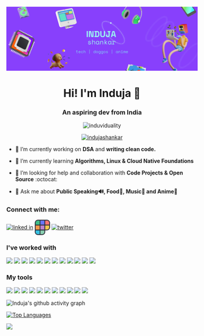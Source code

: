![Header](Header.jpg)
<h1 align="center">Hi! I'm Induja 👋</h1>
<h3 align="center">An aspiring dev from India</h3>

<p align="center"> <img src="https://komarev.com/ghpvc/?username=induviduality&color=8840fc" alt="induviduality" /> </p>
<p align="center">
  <a href="https://twitter.com/indujashankar" target="blank"><img src="https://img.shields.io/twitter/follow/indujashankar?logo=twitter&style=for-the-badge" alt="indujashankar" /></a> </p>

- 🔭 I’m currently working on **DSA** and **writing clean code.**

- 🌱 I’m currently learning **Algorithms, Linux & Cloud Native Foundations**

- 🤝 I’m looking for help and collaboration with **Code Projects & Open Source** :octocat:

- 💬 Ask me about **Public Speaking🔊, Food🍕, Music🎵 and Anime🗻**

<h3 align="left">Connect with me:</h3>
<p align="left">
  <a href="https://www.linkedin.com/in/indujashankar/" target="blank"><img src="https://www.vectorlogo.zone/logos/linkedin/linkedin-icon.svg" align="center" alt="linked in" height=40 /></a>
  <a href="https://www.polywork.com/induja" target="blank"><img src="https://github.com/induviduality/induviduality/blob/main/polywork-rubix-icon-color.png" align="center" alt="polywork" height=40 /></a>
  <a href="https://twitter.com/indujashankar" target="blank"><img align="center" src="https://www.vectorlogo.zone/logos/twitter/twitter-official.svg" alt="twitter" height=38 /></a>
</p>

### I've worked with
<img src="https://cdn.jsdelivr.net/gh/devicons/devicon/icons/cplusplus/cplusplus-original.svg" height=40 /> <img src="https://cdn.jsdelivr.net/gh/devicons/devicon/icons/python/python-original.svg" height=40 /> <img src="https://cdn.jsdelivr.net/gh/devicons/devicon/icons/dart/dart-original.svg" height=40 /> <img src="https://www.vectorlogo.zone/logos/flutterio/flutterio-icon.svg" height=40 /> <img src="https://cdn.jsdelivr.net/gh/devicons/devicon/icons/elixir/elixir-original.svg" height=40 /> <img src="https://cdn.jsdelivr.net/gh/devicons/devicon/icons/mysql/mysql-original-wordmark.svg" height=40 /> <img src="https://www.vectorlogo.zone/logos/git-scm/git-scm-icon.svg" height=40 /> <img src="https://www.vectorlogo.zone/logos/w3_html5/w3_html5-icon.svg" height=40 /> <img src="https://cdn.jsdelivr.net/gh/devicons/devicon/icons/css3/css3-original.svg" height=40 /> <img src="https://www.vectorlogo.zone/logos/firebase/firebase-icon.svg" height=40 /> <img src="https://cdn.jsdelivr.net/gh/devicons/devicon/icons/c/c-original.svg" height=40 /> <img src="https://cdn.jsdelivr.net/gh/devicons/devicon/icons/java/java-original.svg" height=40 />

### My tools
<img src="https://cdn.jsdelivr.net/gh/devicons/devicon/icons/vim/vim-original.svg" height=40 /> <img src="https://cdn.jsdelivr.net/gh/devicons/devicon/icons/jetbrains/jetbrains-original.svg" height=40 /> <img src="https://cdn.jsdelivr.net/gh/devicons/devicon/icons/vscode/vscode-original.svg" height=40 /> <img src="https://cdn.jsdelivr.net/gh/devicons/devicon/icons/ubuntu/ubuntu-plain.svg" height=40 />  <img src="https://www.vectorlogo.zone/logos/github/github-icon.svg" height=40 /> <img src="https://www.vectorlogo.zone/logos/gitlab/gitlab-icon.svg" height=40 /> <img src="https://www.vectorlogo.zone/logos/unity3d/unity3d-icon.svg" height=40 /> <img src="https://cdn.jsdelivr.net/gh/devicons/devicon/icons/firefox/firefox-original.svg" height=40 /> <img src="https://cdn.jsdelivr.net/gh/devicons/devicon/icons/jupyter/jupyter-original-wordmark.svg" height=40 /> <img src="https://cdn.jsdelivr.net/gh/devicons/devicon/icons/figma/figma-original.svg" height=40 /> <img src="https://www.vectorlogo.zone/logos/framer/framer-icon.svg" height=40 />

![Induja's github activity graph](https://github-stats-graph.herokuapp.com/graph?username=induviduality&bg_color=000000&color=8840fc&line=e63061&point=9afff1&hide_border=true)

[![Top Languages](https://github-readme-stats.vercel.app/api/top-langs/?username=induviduality&show_icons=true&theme=midnight-purple&hide_border=true&exclude_repo=quantum-dice-hack&langs_count=10&card_width=1000)](https://github.com/anuraghazra/github-readme-stats)


![](https://hit.yhype.me/github/profile?user_id=53386868)
